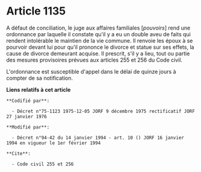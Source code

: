# Article 1135

A défaut de conciliation, le juge aux affaires familiales [*pouvoirs*] rend une ordonnance par laquelle il constate qu'il y a
eu un double aveu de faits qui rendent intolérable le maintien de la vie commune. Il renvoie les époux à se pourvoir devant
lui pour qu'il prononce le divorce et statue sur ses effets, la cause de divorce demeurant acquise. Il prescrit, s'il y a
lieu, tout ou partie des mesures provisoires prévues aux articles 255 et 256 du Code civil.

L'ordonnance est susceptible d'appel dans le délai de quinze jours à compter de sa notification.

**Liens relatifs à cet article**

	**Codifié par**:

	  - Décret n°75-1123 1975-12-05 JORF 9 décembre 1975 rectificatif JORF 27 janvier 1976

	**Modifié par**:

	  - Décret n°94-42 du 14 janvier 1994 - art. 10 () JORF 16 janvier 1994 en vigueur le 1er février 1994

	**Cite**:

	  - Code civil 255 et 256

